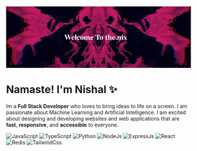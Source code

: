 [![header](./banner.jpeg)](https://the-jjimvoo3n-nishals-projects.vercel.app/)

# Namaste! I'm Nishal ✨

<div class="github-introduction">

Im a **Full Stack Developer** who loves to bring ideas to life on a screen. I am passionate about Machine Learning and Artificial Intelligence. I am excited about designing and developing websites and web applications that are **fast**, **responsive**, and **accessible** to everyone.
</div>

<div class="badges-intro">

![JavaScript](https://img.shields.io/badge/-JavaScript-000000?style=flat&logo=javascript&logoColor=#F7DF1E)
![TypeScript](https://img.shields.io/badge/-TypeScript-000000?style=flat&logo=typescript&logoColor=#3178C6)
![Python](https://img.shields.io/badge/-Python-000000?style=flat&logo=python&logoColor=#3178C6)
![NodeJs](https://img.shields.io/badge/-NodeJs-000000?style=flat&logo=node&logoColor=#3178C6)
![ExpressJs](https://img.shields.io/badge/-ExpressJs-000000?style=flat&logo=express&logoColor=#3178C6)
![React](https://img.shields.io/badge/-React-000000?style=flat&logo=react&logoColor=#3178C6)
![Redis](https://img.shields.io/badge/-Redis-000000?style=flat&logo=redis&logoColor=#3178C6)
![TailwindCss](https://img.shields.io/badge/-TailwindCss-000000?style=flat&logo=tailwindcss&logoColor=#3178C6)

</div>
